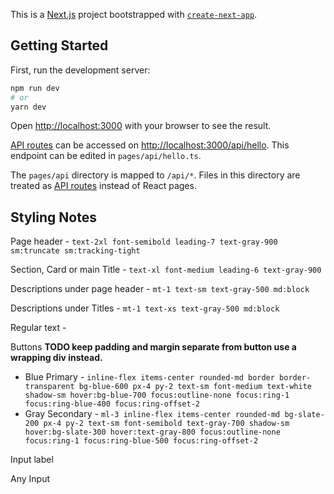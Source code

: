 This is a [Next.js](https://nextjs.org/) project bootstrapped with [`create-next-app`](https://github.com/vercel/next.js/tree/canary/packages/create-next-app).

## Getting Started

First, run the development server:

```bash
npm run dev
# or
yarn dev
```

Open [http://localhost:3000](http://localhost:3000) with your browser to see the result.

[API routes](https://nextjs.org/docs/api-routes/introduction) can be accessed on [http://localhost:3000/api/hello](http://localhost:3000/api/hello). This endpoint can be edited in
`pages/api/hello.ts`.

The `pages/api` directory is mapped to `/api/*`. Files in this directory are treated as [API routes](https://nextjs.org/docs/api-routes/introduction) instead of React pages.

## Styling Notes

Page header - `text-2xl font-semibold leading-7 text-gray-900 sm:truncate sm:tracking-tight`

Section, Card or main Title - `text-xl font-medium leading-6 text-gray-900`

Descriptions under page header - `mt-1 text-sm text-gray-500 md:block`

Descriptions under Titles - `mt-1 text-xs text-gray-500 md:block`

Regular text -

Buttons **TODO keep padding and margin separate from button use a wrapping div instead.**

- Blue Primary -
  `inline-flex items-center rounded-md border border-transparent bg-blue-600 px-4 py-2 text-sm font-medium text-white shadow-sm hover:bg-blue-700 focus:outline-none focus:ring-1 focus:ring-blue-400 focus:ring-offset-2`
- Gray Secondary -
  `ml-3 inline-flex items-center rounded-md bg-slate-200 px-4 py-2 text-sm font-semibold text-gray-700 shadow-sm hover:bg-slate-300 hover:text-gray-800 focus:outline-none focus:ring-1 focus:ring-blue-500 focus:ring-offset-2`

Input label

Any Input
